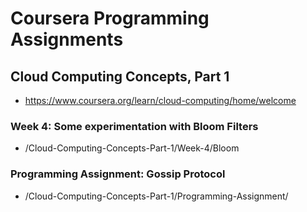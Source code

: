# Coursera Programming Assignments

## Cloud Computing Concepts, Part 1
* https://www.coursera.org/learn/cloud-computing/home/welcome

### Week 4: Some experimentation with Bloom Filters
* /Cloud-Computing-Concepts-Part-1/Week-4/Bloom

### Programming Assignment: Gossip Protocol
* /Cloud-Computing-Concepts-Part-1/Programming-Assignment/
